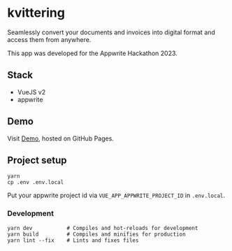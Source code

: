 # kvittering

Seamlessly convert your documents and invoices into digital format and access them from anywhere.

This app was developed for the Appwrite Hackathon 2023.

## Stack

- VueJS v2
- appwrite

## Demo

Visit [Demo](https://nickhatboecker.github.io/kvittering/), hosted on GitHub Pages.

## Project setup
```
yarn
cp .env .env.local
```

Put your appwrite project id via `VUE_APP_APPWRITE_PROJECT_ID` in `.env.local`.

### Development
```
yarn dev           # Compiles and hot-reloads for development
yarn build         # Compiles and minifies for production
yarn lint --fix    # Lints and fixes files
```
